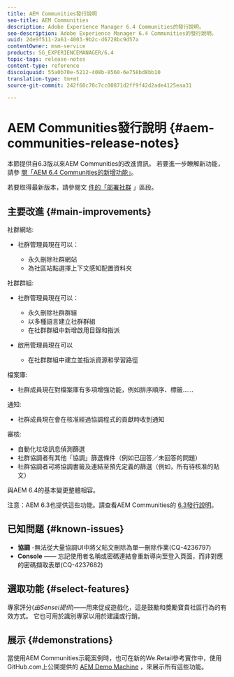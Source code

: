 ```yaml
---
title: AEM Communities發行說明
seo-title: AEM Communities
description: Adobe Experience Manager 6.4 Communities的發行說明。
seo-description: Adobe Experience Manager 6.4 Communities的發行說明。
uuid: 2de9f511-2a61-4003-9b2c-d6728bc9d57a
contentOwner: msm-service
products: SG_EXPERIENCEMANAGER/6.4
topic-tags: release-notes
content-type: reference
discoiquuid: 55a0b70e-5212-408b-8560-6e758bd8bb10
translation-type: tm+mt
source-git-commit: 242f60c70c7cc00871d2ff9f42d2ade4125eaa31

---
```



# AEM Communities發行說明 {#aem-communities-release-notes}

本節提供自6.3版以來AEM Communities的改進資訊。 若要進一步瞭解新功能，請參 [閱「AEM 6.4 Communities的新增功能」](/help/communities/whats-new-aem-communities.md)。

若要取得最新版本，請參閱文 [件的「部署社群](/help/communities/deploy-communities.md#latest-releases) 」區段。

## 主要改進 {#main-improvements}

社群網站:

* 社群管理員現在可以：

   * 永久刪除社群網站
   * 為社區站點選擇上下文感知配置資料夾

社群群組:

* 社群管理員現在可以：

   * 永久刪除社群群組
   * 以多種語言建立社群群組
   * 在社群群組中新增啟用目錄和指派

* 啟用管理員現在可以

   * 在社群群組中建立並指派資源和學習路徑

檔案庫:

* 社群成員現在對檔案庫有多項增強功能，例如排序順序、標籤……

通知:

* 社群成員現在會在核准經過協調程式的貢獻時收到通知

審核:

* 自動化垃圾訊息偵測篩選
* 社群協調者有其他「協調」篩選條件（例如已回答／未回答的問題）
* 社群協調者可將協調書籤及連結至預先定義的篩選（例如，所有待核准的貼文）

與AEM 6.4的基本變更整體相容。

注意：AEM 6.3也提供這些功能。請查看AEM Communities的 [6.3發行說明](https://helpx.adobe.com/experience-manager/6-3/release-notes.html)。

## 已知問題 {#known-issues}

* **協調** -無法從大量協調UI中將父貼文刪除為單一刪除作業(CQ-4236797)
* **Console** —— 忘記使用者名稱或密碼連結會重新導向至登入頁面，而非對應的密碼擷取表單(CQ-4237682)

## 選取功能 {#select-features}

專家評分(*由Sensei提供*)——用來促成遊戲化，這是鼓勵和獎勵寶貴社區行為的有效方式。 它也可用於識別專家以用於建議或行銷。

## 展示 {#demonstrations}

當使用AEM Communities示範案例時，也可在新的We.Retail參考實作中，使用GitHub.com上公開提供的 [AEM Demo Machine](https://github.com/Adobe-Marketing-Cloud/aem-demo-machine/wiki) ，來展示所有這些功能。
